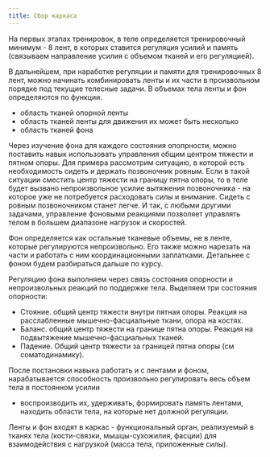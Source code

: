 ```yaml
---
title: Сбор каркаса
---
```


На первых этапах тренировок, в теле определяется тренировочный минимум -
8 лент, в которых ставится регуляция усилий и память (связываем
направление усилия с объемом тканей и его регуляцией).

В дальнейшем, при наработке регуляции и памяти для тренировочных 8 лент,
можно начинать комбинировать ленты и их части в произвольном порядке под
текущие телесные задачи. В объемах тела ленты и фон определяются по
функции.

-   область тканей опорной ленты
-   область тканей ленты для движения их может быть несколько
-   область тканей фона

Через изучение фона для каждого состояния опопрности, можно поставить
навык использовать управления общим центром тяжести и пятном опоры. Для
примера рассмотрим ситуацию, в которой есть необходимость сидеть и
держать позвоночник ровным. Если в такой ситуации сместить центр тяжести
на границу пятна опоры, то в теле будет вызвано непроизвольное усилие
вытяжения позвоночника - на которое уже не потребуется расходовать силы
и внимание. Сидеть с ровным позвоночником станет легче. И так, с любыми
другими задачами, управление фоновыми реакциями позволяет управлять
телом в большем диапазоне нагрузок и скоростей.

Фон определяется как остальные тканевые объемы, не в ленте, которые
регулируются непроизвольно. Его также можно нарезать на части и работать
с ним координационными заплатками. Детальнее с фоном будем разбираться
дальше по курсу.

Регуляцию фона выполняем через связь состояния опорности и
непроизвольных реакций по поддержке тела. Выделяем три состояния
опорности:

-   Стояние. общий центр тяжести внутри пятная опоры. Реакция на
    расслабленные мышечно-фасциальные ткани, опора на костях.
-   Баланс. общий центр тяжести на границе пятна опоры. Реакция на
    подвытяжение мышечно-фасциальных тканей.
-   Падение. Общий центр тяжести за границей пятна опоры (см
    соматодинамику).

После постановки навыка работать и с лентами и фоном, нарабатывается
способность произвольно регулировать весь объем тела в постоянном усилии
- воспроизводить их, удерживать, формировать память лентами, находить
области тела, на которые нет должной регуляции.

Ленты и фон входят в каркас - функциональный орган, реализуемый в тканях
тела (кости-связки, мышцы-сухожилия, фасции) для взаимодействия с
нагрузкой (масса тела, приложенные силы).
